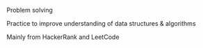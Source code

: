 Problem solving

Practice to improve understanding of data structures & algorithms

Mainly from HackerRank and LeetCode
